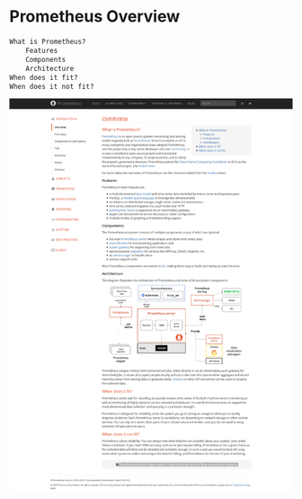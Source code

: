 # Prometheus Overview

    What is Prometheus?
        Features
        Components
        Architecture
    When does it fit?
    When does it not fit?


![2020 09 21 Prometheus](/pic/2020-09-21-prometheus.png)